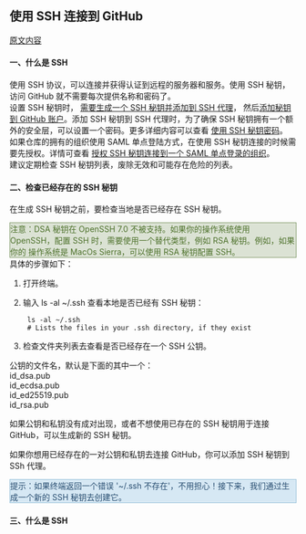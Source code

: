 ## 使用 SSH 连接到 GitHub
[原文内容](https://help.github.com/articles/connecting-to-github-with-ssh/)

#### 一、什么是 SSH
使用 SSH 协议，可以连接并获得认证到远程的服务器和服务。使用 SSH 秘钥，访问 GitHub 就不需要每次提供名称和密码了。  
设置 SSH 秘钥时，
[需要生成一个 SSH 秘钥并添加到 SSH 代理](https://help.github.com/articles/generating-a-new-ssh-key-and-adding-it-to-the-ssh-agent/)，
然后[添加秘钥到 GitHub 账户](https://help.github.com/articles/adding-a-new-ssh-key-to-your-github-account/)。添加 SSH 秘钥到
SSH 代理时，为了确保 SSH 秘钥拥有一个额外的安全层，可以设置一个密码。更多详细内容可以查看
[使用 SSH 秘钥密码](https://help.github.com/articles/working-with-ssh-key-passphrases/)。  
如果仓库的拥有的组织使用 SAML 单点登陆方式，在使用 SSH 秘钥连接的时候需要先授权。详情可查看
[授权 SSH 秘钥连接到一个 SAML 单点登录的组织](https://help.github.com/articles/authorizing-an-ssh-key-for-use-with-a-saml-single-sign-on-organization/)。  
建议定期检查 SSH 秘钥列表，废除无效和可能存在危险的列表。
#### 二、检查已经存在的 SSH 秘钥
在生成 SSH 秘钥之前，要检查当地是否已经存在 SSH 秘钥。
<div style="background:#dbe2d4;border: 1px solid #819b69;color:#4d712b;">
    注意：DSA 秘钥在 OpenSSH 7.0 不被支持。如果你的操作系统使用 OpenSSH，配置 SSH 时，需要使用一个替代类型，例如 RSA 秘钥。例如，如果你的
    操作系统是 MacOs Sierra，可以使用 RSA 秘钥配置 SSH。
</div> 
具体的步骤如下：

1.  打开终端。
2. 输入 ls -al ~/.ssh 查看本地是否已经有 SSH 秘钥：  

        ls -al ~/.ssh
        # Lists the files in your .ssh directory, if they exist
3. 检查文件夹列表去查看是否已经存在一个 SSH 公钥。

公钥的文件名，默认是下面的其中一个：  
id_dsa.pub  
id_ecdsa.pub  
id_ed25519.pub  
id_rsa.pub  

如果公钥和私钥没有成对出现，或者不想使用已存在的 SSH 秘钥用于连接 GitHub，可以生成新的 SSH 秘钥。  

如果你想用已经存在的一对公钥和私钥去连接 GitHub，你可以添加 SSH 秘钥到 SSh 代理。
<div style="background:#d6e8f4;border: 1px solid #98c1d9;color:#284d70;">
提示：如果终端返回一个错误 '~/.ssh 不存在'，不用担心！接下来，我们通过生成一个新的 SSH 秘钥去创建它。
</div>


#### 三、什么是 SSH
